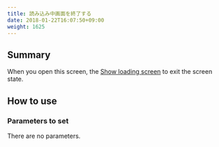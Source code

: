 ```yaml
---
title: 読み込み中画面を終了する
date: 2018-01-22T16:07:50+09:00
weight: 1625
---
```

## Summary

When you open this screen, the [Show loading screen](../show_spinner/) to exit the screen state.

## How to use

### Parameters to set

There are no parameters.
